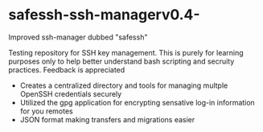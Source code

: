 # safessh-ssh-managerv0.4-

Improved ssh-manager dubbed "safessh"

Testing repository for SSH key management. This is purely for learning purposes only to help better understand bash scripting and secruity practices. Feedback is appreciated

- Creates a centralized directory and tools for managing multple OpenSSH credentials securely
- Utilized the gpg application for encrypting sensative log-in information for you remotes
- JSON format making transfers and migrations easier

